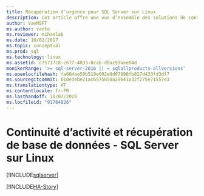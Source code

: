 ```yaml
---
title: Récupération d’urgence pour SQL Server sur Linux
description: Cet article offre une vue d’ensemble des solutions de continuité d’activité dans le cadre de la haute disponibilité et de la récupération d’urgence dans SQL Server. Il se concentre sur les scénarios de disponibilité.
author: VanMSFT
ms.author: vanto
ms.reviewer: mihaelab
ms.date: 10/02/2017
ms.topic: conceptual
ms.prod: sql
ms.technology: linux
ms.assetid: c75717c8-c677-4033-8ca6-d0ac93aee04d
monikerRange: '>= sql-server-2016 || = sqlallproducts-allversions'
ms.openlocfilehash: fa604ae50b519e602e0d07998fb827d433fd3df7
ms.sourcegitcommit: 610e3ebe21ac6575850a29641a32f275e71557e3
ms.translationtype: HT
ms.contentlocale: fr-FR
ms.lasthandoff: 10/07/2020
ms.locfileid: "91784826"
---
```

# <a name="business-continuity-and-database-recovery---sql-server-on-linux"></a>Continuité d’activité et récupération de base de données - SQL Server sur Linux

[!INCLUDE[sqlserver](../includes/applies-to-version/sqlserver.md)]

[!INCLUDE[HA-Story](../includes/sql-server-ha-story.md)]
